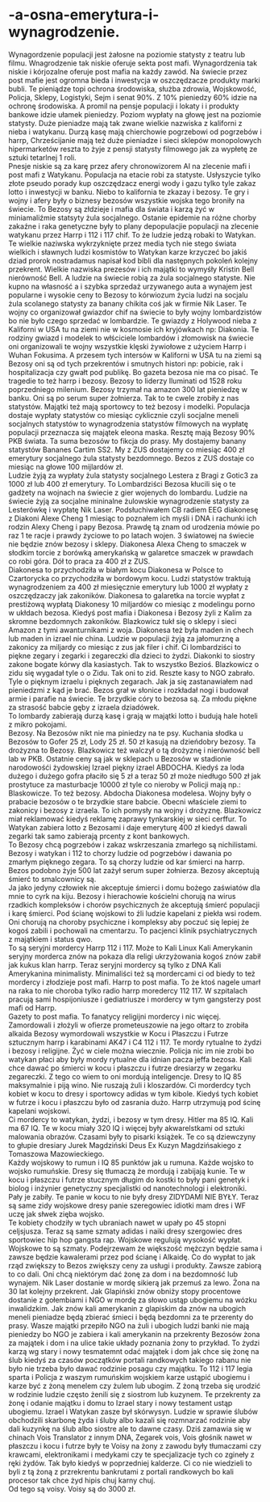# -a-osna-emerytura-i-wynagrodzenie.
Wynagordzenie populacji jest żałosne na poziomie statysty z teatru lub filmu. Wnagrodzenie tak niskie oferuje sekta post mafi. Wynagordzenia tak niskie i kórjozalne oferuje post mafia na każdy zawód. Na świecie przez post mafie jest ogromna bieda i inwestycja w oszczędzacze produkty marki bubli. 
Te pieniądze topi ochrona środowiska, służba zdrowia, Wojskowość, Policja, Sklepy, Logistyki, Sejm i senat 90%. Z 10% pieniedzy 60% idzie na ochronę środowiska. A promil na pensje populacji i lokaty i i produkty bankowe idzie ułamek pieniedzy. Poziom wypłaty na głowę jest na poziomie statysty. Duże pieniadze mają tak zwane wielkie nazwiska z kaliforni z nieba i watykanu. Durzą kasę mają chierchowie pogrzebowi od pogrzebów i harrp, Chrześcijanie mają też duże pieniadze i sieci sklepów monopolowych hipermarketów reszta to żyje z pensji statysty filmowego jak za wypłetę ze sztuki tetarlnej 1 roli.  
Pnesje niskie są za karę przez afery chronowizorem AI na zlecenie mafi i post mafi z Watykanu. 
Populacja na etacie robi za statyste. Usłyszycie tylko złote pseudo porady kup oszczędzacz energi wody i gazu tylko tyle zakaz lotto i inwestycji w banku.  Niebo to kalifornia te zkazay i bezosy. Te gry i wojny i afery były o biznesy bezosów wszystkie wojska tego broniły na świecie. To Bezosy są złdzieje i mafia dla świata i karzą żyć w miniamaliźmie statsyty żula socjalnego. 
Ostanie epidemie na różne chorby zakaźne i raka genetyczne były to plany depopulacjie populacji na zlecenie watykanu przez Harrp i 112 i 117 chif. 
To że ludzie jedzą robaki to Watykan. 
Te wielkie naziwska wykrzyknięte przez media tych nie stego świata wielkich i sławnych ludzi kosmistów to Watykan karze krzyczeć bo jakiś dziad prorok nostradamus napisał kod bibli dla następnych pokoleń kolejny przekrent. Wielkie nazwiska prezesów i ich majątki to wymyśły Kristin Bell nierówność Bell. A ludzie na świecie robią za żula socjalnego statyste. 
Nie kupno na własność a i szybka sprzedaż urzywanego auta a wynajem jest popularne i wysokie ceny to Bezosy to kórwiozum życia ludzi na socjalu żula scolanego statysty za banany chikita coś jak w firmie Nik Laser. 
Te wojny co organizował gwiazdor chif na świecie to były wojny lombardzistów bo nie było czego sprzedać w lombardzie. Te gwiazdy z Holywood nieba z Kaliforni w USA tu na ziemi nie w kosmosie ich kryjówkach np: Diakonia. Te rodziny gwiazd i modelek to włściciele lombardów i złomowisk na świecie oni organizowali te wojny wszystkie klęski żywiołowe z użyciem Harrp i Wuhan Fokusima. A przesem tych intersów w Kaliforni w USA tu na ziemi są Bezosy oni są od tych przekrentów i smutnych histori np: pobicie, rak i hospitalizacja czy gwałt pod publikę. Bo gazeta bezosa nie ma co pisać. Te tragedie to też harrp i bezosy. Bezosy to liderzy Iluminati od 1528 roku poprzedniego milenium. Bezosy trzymał na amazon 300 lat pieniedzę w banku. Oni są po serum super żołnierza. Tak to te cwele zrobiły z nas statystów. 
Majątki też mają sportowcy to też bezosy i modelki. Populacja dostaje wypłaty statystów co miesiąc cyklicznie czyli socjalne meneli socjalnych statystów to wynagrodzenia statystów filmowych na wypłatę populacji przeznacza się majątek eleona maska. Resztę mają Bezosy 90% PKB świata. Ta suma bezosów to fikcja do prasy. My dostajemy banany statystów Bananes Cartim SS2. My z ZUS dostajemy co miesiąc 400 zł emerytury socjalnego żula statysty bezdomnego. Bezos z ZUS dostaje co miesiąc na głowe 100 mijlardów zł.  
Ludzie żyją za wypłaty żula statysty socjalnego Lestera z Bragi z Gotic3 za 1000 zł lub 400 zł emerytury. 
To Lombardziści Bezosa kłucili się o te gadżety na wojnach na świecie z gier wojenych do lombardu. Ludzie na świecie żyją za socjalne mininalne żulowskie wynagrodzenie statysty za Lesterówkę i wypłatę Nik Laser. 
Podsłuchiwałem CB radiem EEG diakonesę z Diakoni Alexe Cheng 1 miesiąc to poznałem ich myśli i DNA i rachunki ich rodzin Alexy Cheng i papy Bezosa. 
Prawdę tą znam od urodzenia mówie po raz 1 te racje i prawdy życiowe to po latach wojen. 3 światowej na świecie nie będzie znów bezosy i sklepy. Diakonesa Alexa Cheng to smaczek w słodkim torcie z borówką amerykańską w galaretce smaczek w prawdach co robi góra. Dół to praca za 400 zł z ZUS.  
Diakonesa to przychodziła w białym kocu Diakonesa w Polsce to Czartorycka co przychodziła w bordowym kocu. 
Ludzi statystów traktują wynagrodzeniem za 400 zł miesięcznie emerytury lub 1000 zł wypłaty z oszczędzaczy jak zakoników. 
Diakonesa to galaretka na torcie wypłat z prestiżową wypłatą Diakonesy 10 miljardów co miesiąc z modelingu porno w ukłdach bezosa. 
Kiedyś post mafia i Diakonesa i Bezosy żyli z Kalim za skromne bezdomnych zakoników. 
Blazkowicz tukł się o sklepy i sieci Amazon z tymi awanturnikami z woja. 
Diakonesa też była maden in chech lub maden in izrael nie china. 
Ludzie w populacji żyją za jałomurznę a zakonicy za miljardy co miesiąc z zus jak filer i chif. 
Ci lombardziści to piękne zegary i zegarki i zegareczki dla dzieci to żydzi. Diakonki to siostry zakone bogate kórwy dla kasiastych. 
Tak to wszystko Bezioś.
Blazkowicz o zidu się wygadał tyle o o Zidu. Tak oni to zid. 
Reszte kasy to NGO zabrało. 
Tyle o pięknym izraelu i pięknych zegarach. 
Jak ja się zastanawiałem nad pieniedzmi z kąd je brać. Bezos grał w słonice i rozkładał nogi i budował armie i parafie na świecie. Te brzydkie córy to bezosa są. Za młodu piękne za strasość babcie gęby z izraela dziadówek.  
To lombardy zabierają durzą kasę i grają w majątki lotto i budują hale hoteli z mikro pokojami.  
Bezosy. 
Na Bezosów nikt nie ma piniedzy na te psy. Kuchania słodka u Bezosów to Gofer 25 zł, Lody 25 zł. 50 zł kasują na dzieńdobry bezosy. Ta drożyzna to Bezosy. Blazkowicz też walczył o tą drożyznę i nierówność bell lab w PKB. 
Ostatnie ceny są jak w sklepach u Bezosów w stadionie narodowośći żydowskiej Izrael piękny izrael ABDOCHA. Kiedyś za loda dużego i dużego gofra płaciło się 5 zł a teraz 50 zł może niedługo 500 zł jak prostytuce za masturbacje 10000 zł tyle co nieroby w Policji mają np.: Blaskowicze.  To też bezosy. 
Abdocha Diakonesa modelesa. 
Wojny były o prabacie bezosów o te brzydkie stare babcie. 
Obecni właściele ziemi to zakonicy i bezosy  z izraela. To ich pomysły na wojny i drożyznę. Blazkowicz miał reklamować kiedyś reklamę zaprawy tynkarskiej w sieci cerffur. 
To Watykan zabiera lotto z Bezosami i daje emeryturę 400 zł kiedyś dawali zegarki tak samo zabierają prcenty z kont bankowych.  
To Bezosy chcą pogrzebów i zakaz wskrzeszania zmarłego są nichilistami. 
Bezosy i watykan i 112 to chorzy ludzie od pogrzebów i dawania po zmarłym pięknego zegara. To są chorzy ludzie od kar śmierci na harrp. Bezos podobno żyje 500 lat zażył serum super żołnierza. Bezosy akceptują śmierć to smalcownicy są.  
Ja jako jedyny człowiek nie akceptuje śmierci i domu bożego zaświatów dla mnie to cyrk na kiju. 
Bezosy i hierachowie kościelni chorują na wirus rzadkich kompleksów i chorów psychicznych że akceptują śmierć populacji i karę śmierci. Pod ścianę wojskowi to źli ludzie kapelani z piekła wsi rodem. Oni chorują na choroby psychiczne i kompleksy aby poczuć się lepiej że kogoś zabili i pochowali na cmentarzu. To pacjenci klinik psychiatrycznych z majątkiem i status qwo.  
To są seryjni mordercy Harrp 112 i 117. 
Może to Kali Linux Kali Amerykanin seryjny morderca znów na pokaza dla religi ukrzyżowania kogoś znów zabił jak kukus klan harrp. Teraz seryjni mordercy są tylko z DNA Kali Amerykanina minimalisty. Minimaliści też są mordercami ci od biedy to też mordercy i złodzieje post mafi. Harrp to post mafia. To że ktoś nagele umarł na raka to nie choroba tylko radio harrp moredercy 112 117. W szpitalach pracują sami hospijoniusze i gediatriusze i mordercy w tym gangsterzy post mafi od Harrp.   
Gazety to post mafia. 
To fanatycy religijni mordercy i nic więcej. 
Zamordowali i złożyli w ofierze prometeuszowie na jego ołtarz to zrobiła alkaida Bezosy wymordowali wszystkie w Kocu i Płaszczu i Futrze sztucznym harrp i karabinami AK47 i C4 112 i 117. 
Te mordy rytualne to żydzi i bezosy i religijne.
Żyć w ciele można wiecznie. Policja nic im nie zrobi bo watykan płaci aby były mordy rytualne dla idnian pacza jeffa bezosa. 
Kali chce dawać po śmierci w kocu i płaszczu i futrze dresiarzy w zegarku zegareczki. Z tego co wiem to oni mordują inteligencje. Dresy to IQ 85 maksymalnie i piją wino. Nie ruszają żuli i kloszardów. Ci morderdcy tych kobiet w kocu to dresy i sportowcy adidas w tym kibole. Kiedyś tych kobiet w futrze i kocu i płaszczu było od zasrania dużo. Harrp utrzymują pod ścinę kapelani wojskowi.  
Ci mordercy to watykan, żydzi, i bezosy w tym dresy. 
Hitler ma 85 IQ. 
Kali ma 67 IQ. 
Te w kocu miały 320 IQ i więcej były akwarelstkami od sztuki malowania obrazów. Czasami były to pisarki książek. 
Te co są dziewczyny to głupie dresiary Jurek Magdziński Deus Ex Kuzyn Magdzińsakiego z Tomaszowa Mazowieckiego.  
Każdy wojskowy to rumun i IQ 85 punktów jak u rumuna. Każde wojsko to wojsko rumuńskie. 
Dresy się tłumaczą że mordują i zabijają kunie. 
Te w kocu i płaszczu i futrze stucznym długim do kostki to były pani genetyk i biolog i inżynier genetyczny specjalistki od nanotechnologi i elektroniki. Pały je zabiły. 
Te panie w kocu to nie były dresy ZIDYDAMI NIE BYŁY. Teraz są same zidy wojskowe dresy panie szeregowiec idiotki mam dres i WF uczę jak słwek zięba wojsko.  
Te kobiety chodziły w tych ubraniach nawet w upały po 45 stopni celjsjusza. Teraz są same szmaty adidas i naiki dresy szergowiec dres sportowiec hip hop gangsta rap. 
Wojskowe regulują wysokość wypłat.
Wojskowe to są szmaty. 
Podejrzewam że większość mężczyn będzie sama i zawsze będzie kawalerami przez pod ścianę i Alkaidę. 
Co do wypłat to jak rząd zwiększy to Bezos zwiększy ceny za usługi i produkty. Zawsze zabiorą to co dali. 
Oni chcą niektórym dać żonę za dom i na bezdomność lub wynajem. Nik Laser dostanie w mordę sikierą jak przemuś za lewo. Żona na 30 lat kolejny przekrent. 
Jak Glapiński znów obniży stopy procentowe dostanie z gołembiami i NGO w mordę za słowo ustąp ubogiemu na wózku inwalidzkim. 
Jak znów kali amerykanin z glapiskim da znów na ubogich meneli pieniadze będą zbierać śmieci i będą bezdomni za te przerenty do prasy. 
Wasze majątki przepiło NGO na żuli i ubogich ludzi banki nie mają pieniedzy bo NGO je zabiera i kali amerykanin na przekrenty Bezosów żona za majątek i dom i na ulice takie układy poznania żony to przykład. 
To żydzi karzą wg stary i nowy tesmatemnt odać majątek i dom jak chce się żonę na ślub kiedyś za czasów początków portali randkowych takiego rabanu nie było nie trzeba było dawać rodzinie posagu czy majątku. To 112 i 117 legia sparta i Policja z waszym rumuńskim wojskiem karze ustąpić ubogiemu i karze być z żoną menelem czy żulem lub ubogim. Z żoną trzeba się urodzić w rodzinie ludzie często żenili się z siostrom lub kuzynem. Te przekrenty za żonę i odanie majątku i domu to Izrael stary i nowy testament ustąp ubogiemu. Izrael i Watykan zasze był skórwysyn. 
Ludzie w sprawie ślubów obchodzili skarbonę żyda i śluby albo kazali się rozmnarzać rodzinie aby dali kuzynkę na ślub albo siostre ale to dawne czasy. Dziś zamawia się w chinach Vois Translator z innym DNA, Zegarek vois, Vois głośnik nawet w płaszczu i kocu i futrze były te Voisy na żony z zawodu były tłumaczami czy krawcami, elektronikami i medykami czy te specjalizacje tych co zgineły z ręki żydów. Tak było kiedyś w poprzedniej kalderze. Ci co nie wiedzieli to byli z tą żoną z przrekrentu bankrutami z portali randkowych bo kali procesor tak chce żyd hipis chuj karny chuj.    
Od tego są voisy. 
Voisy są do 3000 zł. 
